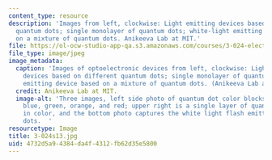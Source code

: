 ```yaml
---
content_type: resource
description: 'Images from left, clockwise: Light emitting devices based on different
  quantum dots; single monolayer of quantum dots; white-light emitting device based
  on a mixture of quantum dots. Anikeeva Lab at MIT.'
file: https://ol-ocw-studio-app-qa.s3.amazonaws.com/courses/3-024-electronic-optical-and-magnetic-properties-of-materials-spring-2013/4732d5a94384da4f4312fb62d35e5800_3-024s13.jpg
file_type: image/jpeg
image_metadata:
  caption: 'Images of optoelectronic devices from left, clockwise: Light emitting
    devices based on different quantum dots; single monolayer of quantum dots; white-light
    emitting device based on a mixture of quantum dots. (Anikeeva Lab at MIT.)'
  credit: Anikeeva Lab at MIT.
  image-alt: 'Three images, left side photo of quantum dot color blocks of violet,
    blue, green, orange, and red; upper right is a single layer of quantum dots orange-yellow
    in color, and the bottom photo captures the white light flash emitted from quantum
    dots.  '
resourcetype: Image
title: 3-024s13.jpg
uid: 4732d5a9-4384-da4f-4312-fb62d35e5800
---
```

